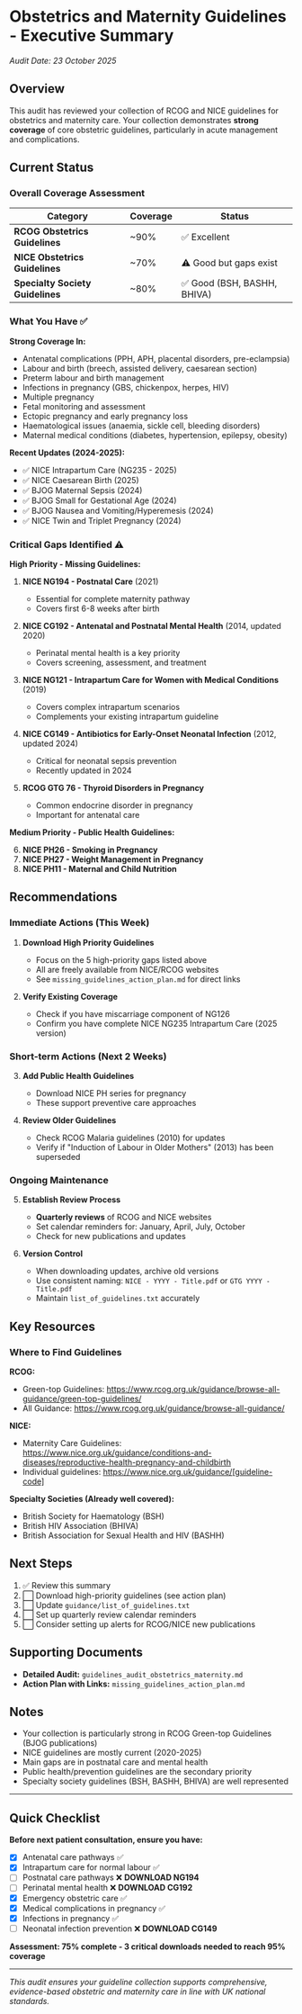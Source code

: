 # Obstetrics and Maternity Guidelines - Executive Summary
*Audit Date: 23 October 2025*

## Overview

This audit has reviewed your collection of RCOG and NICE guidelines for obstetrics and maternity care. Your collection demonstrates **strong coverage** of core obstetric guidelines, particularly in acute management and complications.

## Current Status

### Overall Coverage Assessment

| Category | Coverage | Status |
|----------|----------|--------|
| **RCOG Obstetrics Guidelines** | ~90% | ✅ Excellent |
| **NICE Obstetrics Guidelines** | ~70% | ⚠️ Good but gaps exist |
| **Specialty Society Guidelines** | ~80% | ✅ Good (BSH, BASHH, BHIVA) |

### What You Have ✅

**Strong Coverage In:**
- Antenatal complications (PPH, APH, placental disorders, pre-eclampsia)
- Labour and birth (breech, assisted delivery, caesarean section)
- Preterm labour and birth management
- Infections in pregnancy (GBS, chickenpox, herpes, HIV)
- Multiple pregnancy
- Fetal monitoring and assessment
- Ectopic pregnancy and early pregnancy loss
- Haematological issues (anaemia, sickle cell, bleeding disorders)
- Maternal medical conditions (diabetes, hypertension, epilepsy, obesity)

**Recent Updates (2024-2025):**
- ✅ NICE Intrapartum Care (NG235 - 2025)
- ✅ NICE Caesarean Birth (2025)
- ✅ BJOG Maternal Sepsis (2024)
- ✅ BJOG Small for Gestational Age (2024)
- ✅ BJOG Nausea and Vomiting/Hyperemesis (2024)
- ✅ NICE Twin and Triplet Pregnancy (2024)

### Critical Gaps Identified ⚠️

**High Priority - Missing Guidelines:**

1. **NICE NG194 - Postnatal Care** (2021)
   - Essential for complete maternity pathway
   - Covers first 6-8 weeks after birth
   
2. **NICE CG192 - Antenatal and Postnatal Mental Health** (2014, updated 2020)
   - Perinatal mental health is a key priority
   - Covers screening, assessment, and treatment
   
3. **NICE NG121 - Intrapartum Care for Women with Medical Conditions** (2019)
   - Covers complex intrapartum scenarios
   - Complements your existing intrapartum guideline
   
4. **NICE CG149 - Antibiotics for Early-Onset Neonatal Infection** (2012, updated 2024)
   - Critical for neonatal sepsis prevention
   - Recently updated in 2024

5. **RCOG GTG 76 - Thyroid Disorders in Pregnancy**
   - Common endocrine disorder in pregnancy
   - Important for antenatal care

**Medium Priority - Public Health Guidelines:**

6. **NICE PH26 - Smoking in Pregnancy**
7. **NICE PH27 - Weight Management in Pregnancy**
8. **NICE PH11 - Maternal and Child Nutrition**

## Recommendations

### Immediate Actions (This Week)

1. **Download High Priority Guidelines**
   - Focus on the 5 high-priority gaps listed above
   - All are freely available from NICE/RCOG websites
   - See `missing_guidelines_action_plan.md` for direct links

2. **Verify Existing Coverage**
   - Check if you have miscarriage component of NG126
   - Confirm you have complete NICE NG235 Intrapartum Care (2025 version)

### Short-term Actions (Next 2 Weeks)

3. **Add Public Health Guidelines**
   - Download NICE PH series for pregnancy
   - These support preventive care approaches

4. **Review Older Guidelines**
   - Check RCOG Malaria guidelines (2010) for updates
   - Verify if "Induction of Labour in Older Mothers" (2013) has been superseded

### Ongoing Maintenance

5. **Establish Review Process**
   - **Quarterly reviews** of RCOG and NICE websites
   - Set calendar reminders for: January, April, July, October
   - Check for new publications and updates

6. **Version Control**
   - When downloading updates, archive old versions
   - Use consistent naming: `NICE - YYYY - Title.pdf` or `GTG YYYY - Title.pdf`
   - Maintain `list_of_guidelines.txt` accurately

## Key Resources

### Where to Find Guidelines

**RCOG:**
- Green-top Guidelines: https://www.rcog.org.uk/guidance/browse-all-guidance/green-top-guidelines/
- All Guidance: https://www.rcog.org.uk/guidance/browse-all-guidance/

**NICE:**
- Maternity Care Guidelines: https://www.nice.org.uk/guidance/conditions-and-diseases/reproductive-health-pregnancy-and-childbirth
- Individual guidelines: https://www.nice.org.uk/guidance/[guideline-code]

**Specialty Societies (Already well covered):**
- British Society for Haematology (BSH)
- British HIV Association (BHIVA)
- British Association for Sexual Health and HIV (BASHH)

## Next Steps

1. ✅ Review this summary
2. ⬜ Download high-priority guidelines (see action plan)
3. ⬜ Update `guidance/list_of_guidelines.txt`
4. ⬜ Set up quarterly review calendar reminders
5. ⬜ Consider setting up alerts for RCOG/NICE new publications

## Supporting Documents

- **Detailed Audit:** `guidelines_audit_obstetrics_maternity.md`
- **Action Plan with Links:** `missing_guidelines_action_plan.md`

## Notes

- Your collection is particularly strong in RCOG Green-top Guidelines (BJOG publications)
- NICE guidelines are mostly current (2020-2025)
- Main gaps are in postnatal care and mental health
- Public health/prevention guidelines are the secondary priority
- Specialty society guidelines (BSH, BASHH, BHIVA) are well represented

---

## Quick Checklist

**Before next patient consultation, ensure you have:**
- [x] Antenatal care pathways ✅
- [x] Intrapartum care for normal labour ✅
- [ ] Postnatal care pathways ❌ **DOWNLOAD NG194**
- [ ] Perinatal mental health ❌ **DOWNLOAD CG192**
- [x] Emergency obstetric care ✅
- [x] Medical complications in pregnancy ✅
- [x] Infections in pregnancy ✅
- [ ] Neonatal infection prevention ❌ **DOWNLOAD CG149**

**Assessment: 75% complete - 3 critical downloads needed to reach 95% coverage**

---

*This audit ensures your guideline collection supports comprehensive, evidence-based obstetric and maternity care in line with UK national standards.*

